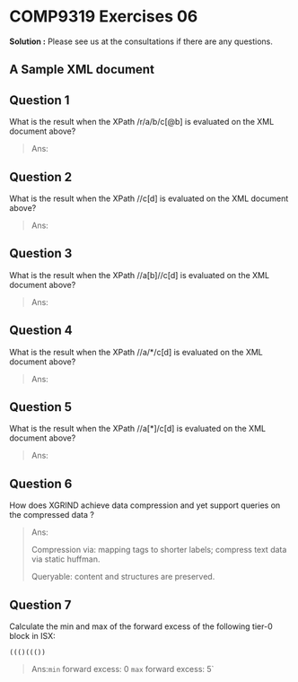 # COMP9319 Exercises 06

**Solution :** Please see us at the consultations if there are any questions.

## A Sample XML document

## Question 1

What is the result when the XPath /r/a/b/c[@b] is evaluated on the XML document above?

>  Ans: 

## Question 2

What is the result when the XPath //c[d] is evaluated on the XML document above?

>  Ans: 

## Question 3

What is the result when the XPath //a[b]//c[d] is evaluated on the XML document above?

>  Ans: 

## Question 4

What is the result when the XPath //a/*/c[d] is evaluated on the XML document above?

>  Ans: 

## Question 5

What is the result when the XPath //a[*]/c[d] is evaluated on the XML document above?

>  Ans: 

## Question 6

How does XGRIND achieve data compression and yet support queries on the compressed data ?

> Ans:
>
> Compression via: mapping tags to shorter labels; compress text data via static huffman.
>
> Queryable: content and structures are preserved.

## Question 7

Calculate the min and max of the forward excess of the following tier-0 block in ISX:

```
((()((())
```

>  Ans:`min` forward excess: 0 `max` forward excess: 5`